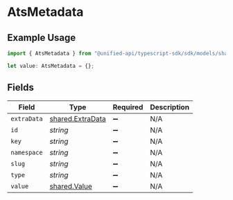 # AtsMetadata

## Example Usage

```typescript
import { AtsMetadata } from "@unified-api/typescript-sdk/sdk/models/shared";

let value: AtsMetadata = {};
```

## Fields

| Field                                                       | Type                                                        | Required                                                    | Description                                                 |
| ----------------------------------------------------------- | ----------------------------------------------------------- | ----------------------------------------------------------- | ----------------------------------------------------------- |
| `extraData`                                                 | [shared.ExtraData](../../../sdk/models/shared/extradata.md) | :heavy_minus_sign:                                          | N/A                                                         |
| `id`                                                        | *string*                                                    | :heavy_minus_sign:                                          | N/A                                                         |
| `key`                                                       | *string*                                                    | :heavy_minus_sign:                                          | N/A                                                         |
| `namespace`                                                 | *string*                                                    | :heavy_minus_sign:                                          | N/A                                                         |
| `slug`                                                      | *string*                                                    | :heavy_minus_sign:                                          | N/A                                                         |
| `type`                                                      | *string*                                                    | :heavy_minus_sign:                                          | N/A                                                         |
| `value`                                                     | [shared.Value](../../../sdk/models/shared/value.md)         | :heavy_minus_sign:                                          | N/A                                                         |